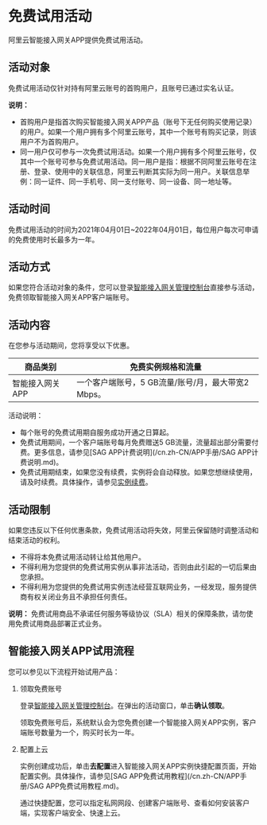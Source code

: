 # 免费试用活动

阿里云智能接入网关APP提供免费试用活动。

## 活动对象

免费试用活动仅针对持有阿里云账号的首购用户，且账号已通过实名认证。

**说明：**

-   首购用户是指首次购买智能接入网关APP产品（账号下无任何购买使用记录）的用户。如果一个用户拥有多个阿里云账号，其中一个账号有购买记录，则该用户不为首购用户。
-   同一用户仅可参与一次免费试用活动。如果一个用户拥有多个阿里云账号，仅其中一个账号可参与免费试用活动。同一用户是指：根据不同阿里云账号在注册、登录、使用中的关联信息，阿里云判断其实际为同一用户。关联信息举例：同一证件、同一手机号、同一支付账号、同一设备、同一地址等。

## 活动时间

免费试用活动的时间为2021年04月01日~2022年04月01日，每位用户每次可申请的免费使用时长最多为一年。

## 活动方式

如果您符合活动对象的条件，您可以登录[智能接入网关管理控制台](https://smartag.console.aliyun.com/software/cn-shanghai/softwares)直接参与活动，免费领取智能接入网关APP客户端账号。

## 活动内容

在您参与活动期间，您将享受以下优惠。

|商品类别|免费实例规格和流量|
|----|---------|
|智能接入网关APP|一个客户端账号，5 GB流量/账号/月，最大带宽2 Mbps。|

活动说明：

-   每个账号的免费试用期自服务成功开通之日算起。
-   免费试用期间，一个客户端账号每月免费赠送5 GB流量，流量超出部分需要付费。更多信息，请参见[SAG APP计费说明](/cn.zh-CN/APP手册/SAG APP计费说明.md)。
-   免费试用期结束，如果您没有续费，实例将会自动释放。如果您想继续使用，请及时续费。具体操作，请参见[实例续费](/cn.zh-CN/APP手册/管理员操作指南/实例续费.md)。

## 活动限制

如果您违反以下任何优惠条款，免费试用活动将失效，阿里云保留随时调整活动和结束活动的权利。

-   不得将本免费试用活动转让给其他用户。
-   不得利用为您提供的免费试用实例从事非法活动，否则由此引起的一切后果由您承担。
-   不得利用为您提供的免费试用实例违法经营互联网业务，一经发现，服务提供商有权关闭业务且不承担任何责任。

**说明：** 免费试用商品不承诺任何服务等级协议（SLA）相关的保障条款，请勿使用免费试用商品部署正式业务。

## 智能接入网关APP试用流程

您可以参见以下流程开始试用产品：

1.  领取免费账号

    登录[智能接入网关管理控制台](https://smartag.console.aliyun.com/software/cn-shanghai/softwares)。在弹出的活动窗口，单击**确认领取**。

    领取免费账号后，系统默认会为您免费创建一个智能接入网关APP实例，客户端账号数量为一个，购买时长为一年。

2.  配置上云

    实例创建成功后，单击**去配置**进入智能接入网关APP实例快捷配置页面，开始配置实例。具体操作，请参见[SAG APP免费试用教程](/cn.zh-CN/APP手册/SAG APP免费试用教程.md)。

    通过快捷配置，您可以指定私网网段、创建客户端账号、查看如何安装客户端，实现客户端安全、快速上云。


